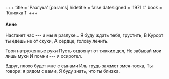 +++
title = 'Разлука'
[params]
  hidetitle = false
  datesigned = '1971 г.'
  book = 'Книжка 1'
+++
<!-- Разлука -->

#### Анне

Настанет час --- и мы в разлуке...
Я буду ждать тебя, грустить,
В Курорт ты едешь не от скуки,
А сердце, голову лечить.

Твои натруженные руки
Пусть отдохнут от тяжких дел,
Не забывай мои лишь муки
И помни --- я осиротел.

Вдруг, плохо будет мне с сынами
Иль грудь зажмет змея-тоска,
Ты говори: я рядом с вами,
Я буду знать, что ты близка.

<!-- 1971 г. -->
<!-- Книжка 1 -->
